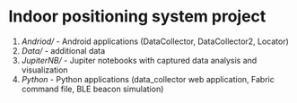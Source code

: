 # Indoor positioning system project

1. *Andriod/* - Android applications (DataCollector, DataCollector2, Locator)
2. *Data/* - additional data
3. *JupiterNB/* - Jupiter notebooks with captured data analysis and visualization
4. *Python* - Python applications (data_collector web application, Fabric command file, BLE beacon simulation)
